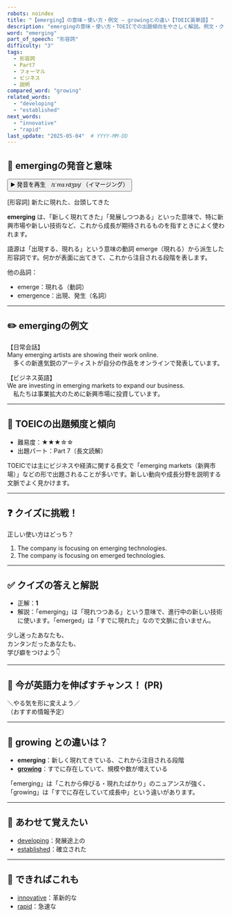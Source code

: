 ```yaml
---
robots: noindex
title: "【emerging】の意味・使い方・例文 ― growingとの違い【TOEIC英単語】"
description: "emergingの意味・使い方・TOEICでの出題傾向をやさしく解説。例文・クイズ付きでgrowingとの違いもわかりやすく学べます。"
word: "emerging"
part_of_speech: "形容詞"
difficulty: "3"
tags:
  - 形容詞
  - Part7
  - フォーマル
  - ビジネス
  - 説明
compared_word: "growing"
related_words:
  - "developing"
  - "established"
next_words:
  - "innovative"
  - "rapid"
last_update: "2025-05-04"  # YYYY-MM-DD
---
```


## 🔰 emergingの発音と意味

<button class="play-audio" onclick="playTTS('emerging')">
  <span class="play-audio-main">
    ▶️ 発音を再生　/ɪˈmɜːrdʒɪŋ/
  </span>
  <span class="play-audio-sub">
    （イマージング）
  </span>
</button>

[形容詞] 新たに現れた、台頭してきた

**emerging** は、「新しく現れてきた」「発展しつつある」といった意味で、特に新興市場や新しい技術など、これから成長が期待されるものを指すときによく使われます。

語源は「出現する、現れる」という意味の動詞 emerge（現れる）から派生した形容詞です。何かが表面に出てきて、これから注目される段階を表します。

他の品詞：  
- emerge：現れる（動詞）
- emergence：出現、発生（名詞）

---

## ✏️ emergingの例文

【日常会話】  
Many emerging artists are showing their work online.  
　多くの新進気鋭のアーティストが自分の作品をオンラインで発表しています。

【ビジネス英語】  
We are investing in emerging markets to expand our business.  
　私たちは事業拡大のために新興市場に投資しています。

---

## 🎯 TOEICの出題頻度と傾向

- 難易度：★★★☆☆
- 出題パート：Part 7（長文読解）

TOEICでは主にビジネスや経済に関する長文で「emerging markets（新興市場）」などの形で出題されることが多いです。新しい動向や成長分野を説明する文脈でよく見かけます。

---

## ❓ クイズに挑戦！

正しい使い方はどっち？

1. The company is focusing on emerging technologies.  
2. The company is focusing on emerged technologies.

---

## ✅ クイズの答えと解説

- 正解：**1**
- 解説：「emerging」は「現れつつある」という意味で、進行中の新しい技術に使います。「emerged」は「すでに現れた」なので文脈に合いません。

少し迷ったあなたも、  
カンタンだったあなたも、  
学び癖をつけよう👇️

---

## 🚀 今が英語力を伸ばすチャンス！ (PR)

<div class="info-center">
＼やる気を形に変えよう／<br>  
（おすすめ情報予定）
</div>

---

## 🤔  growing との違いは？

- **emerging**：新しく現れてきている、これから注目される段階
- **[growing](/word/growing)**：すでに存在していて、規模や数が増えている

「emerging」は「これから伸びる・現れたばかり」のニュアンスが強く、「growing」は「すでに存在していて成長中」という違いがあります。

---

## 🧩 あわせて覚えたい

- [developing](/word/developing)：発展途上の
- [established](/word/established)：確立された

---

## 📖 できればこれも

- [innovative](/word/innovative)：革新的な
- [rapid](/word/rapid)：急速な

<!-- cvid: aid28_bid12 -->
